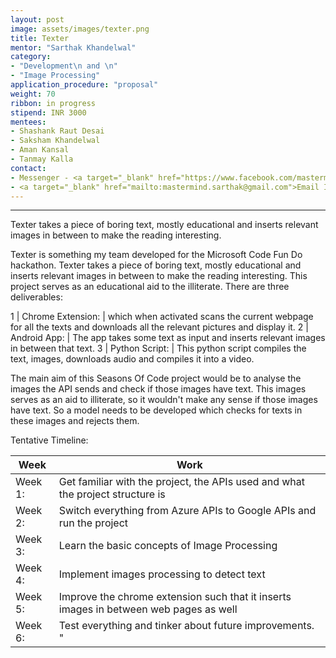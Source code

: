 ```yaml
---
layout: post
image: assets/images/texter.png
title: Texter
mentor: "Sarthak Khandelwal"
category:
- "Development\n and \n"
- "Image Processing"
application_procedure: "proposal"
weight: 70
ribbon: in progress
stipend: INR 3000
mentees:
- Shashank Raut Desai
- Saksham Khandelwal
- Aman Kansal
- Tanmay Kalla
contact:
- Messenger - <a target="_blank" href="https://www.facebook.com/mastermind.sarthak"> Sarthak Khandelwal </a>
- <a target="_blank" href="mailto:mastermind.sarthak@gmail.com">Email ID</a> - mastermind.sarthak@gmail.com
---
```


---

Texter takes a piece of boring text, mostly educational and inserts relevant images in between to make the reading interesting.

<!--break-->

Texter is something my team developed for the Microsoft Code Fun Do hackathon. Texter takes a piece of boring text, mostly educational and inserts relevant images in between to make the reading interesting. This project serves as an educational aid to the illiterate. There are three deliverables:

<!--break-->

1 | Chrome Extension: | which when activated scans the current webpage for all the texts and downloads all the relevant pictures and display it.
2 | Android App: | The app takes some text as input and inserts relevant images in between that text.
3 | Python Script: | This python script compiles the text, images, downloads audio and compiles it into a video. 

The main aim of this Seasons Of Code project would be to analyse the images the API sends and check if those images have text. This images serves as an aid to illiterate, so it wouldn't make any sense if those images have text. So a model needs to be developed which checks for texts in these images and rejects them.

<!--break-->

Tentative Timeline:

<!--break-->

Week | Work
--- | --- 
Week 1: | Get familiar with the project, the APIs used and what the project structure is
Week 2: | Switch everything from Azure APIs to Google APIs and run the project
Week 3: | Learn the basic concepts of Image Processing 
Week 4: | Implement images processing to detect text
Week 5: | Improve the chrome extension such that it inserts images in between web pages as well
Week 6: | Test everything and tinker about future improvements. "


